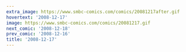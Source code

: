 ```yaml
---
extra_image: https://www.smbc-comics.com/comics/20081217after.gif
hovertext: '2008-12-17'
image: https://www.smbc-comics.com/comics/20081217.gif
next_comic: '2008-12-18'
prev_comic: '2008-12-16'
title: '2008-12-17'
---
```


